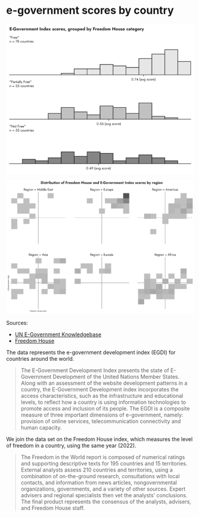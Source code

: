 # e-government scores by country

![](./egov_hists.png)

![](./egov_facets.png)

Sources:
- [UN E-Government Knowledgebase](https://publicadministration.un.org/egovkb/Data-Center)
- [Freedom House](https://freedomhouse.org/report/freedom-world)

The data represents the e-government development index (EGDI) for countries around the world.

> The E-Government Development Index presents the state of E-Government Development of the United Nations Member States. Along with an assessment of the website development patterns in a country, the E-Government Development index incorporates the access characteristics, such as the infrastructure and educational levels, to reflect how a country is using information technologies to promote access and inclusion of its people. The EGDI is a composite measure of three important dimensions of e-government, namely: provision of online services, telecommunication connectivity and human capacity.

We join the data set on the Freedom House index, which measures the level of freedom in a country, using the same year (2022).

> The Freedom in the World report is composed of numerical ratings and supporting descriptive texts for 195 countries and 15 territories. External analysts assess 210 countries and territories, using a combination of on-the-ground research, consultations with local contacts, and information from news articles, nongovernmental organizations, governments, and a variety of other sources. Expert advisers and regional specialists then vet the analysts’ conclusions. The final product represents the consensus of the analysts, advisers, and Freedom House staff.